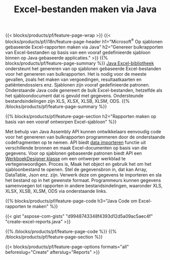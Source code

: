 ﻿---
title: Excel-bestanden maken via Java
url: /nl/java/assembly/
description: Genereer Microsoft Excel-spreadsheets van een sjabloonblad met behulp van Java spreadsheetbibliotheek
---
{{< blocks/products/pf/feature-page-wrap >}}
{{< blocks/products/pf/i18n/feature-page-header h1="Microsoft<sup>&reg;</sup> Op sjablonen gebaseerde Excel-rapporten maken via Java" h2="Genereer bulkrapporten van Excel-bestanden op basis van een vooraf gedefinieerde sjabloon binnen op Java gebaseerde applicaties." >}}
{{% blocks/products/pf/feature-page-summary %}}
[Java Excel-bibliotheek](/cells/java/) ondersteunt het genereren van op sjablonen gebaseerde Excel-bestanden voor het genereren van bulkrapporten. Het is nodig voor de meeste gevallen, zoals het maken van vergoedingen, resultaatkaarten en patiëntendossiers enz. Sjablonen zijn vooraf gedefinieerde patronen. Onderstaande Java code genereert de bulk Excel-bestanden, hetzelfde als het sjabloondocument dat is gevuld met gegevens. Ondersteunde bestandsindelingen zijn XLS, XLSX, XLSB, XLSM, ODS.
{{% /blocks/products/pf/feature-page-summary %}}

{{% blocks/products/pf/feature-page-section h2="Rapporten maken op basis van een vooraf ontworpen Excel-sjabloon" %}}

Met behulp van Java Assembly API kunnen ontwikkelaars eenvoudig code voor het genereren van bulkrapporten programmeren door de onderstaande codefragmenten op te nemen. API biedt [data importeren](https://docs.aspose.com/cells/java/import-and-export-data/) functie uit verschillende bronnen en maak Excel-documenten op basis van die gegevens. Voor op sjablonen gebaseerde patronen biedt API een [WerkboekDesigner klasse](https://apireference.aspose.com/cells/java/com.aspose.cells/WorkbookDesigner) om een ontwerper werkblad te vertegenwoordigen. Proces is, Maak het object en gebruik het om het sjabloonbestand te openen. Stel de gegevensbron in, dat kan Array, DataTable, Json enz. zijn. Verwerk deze om gegevens te importeren en sla het bestand op in het gewenste formaat. Programmeurs kunnen gegevens samenvoegen tot rapporten in andere bestandsindelingen, waaronder XLS, XLSX, XLSB, XLSM, ODS via onderstaande links.



{{% blocks/products/pf/feature-page-code h3="Java Code om Excel-rapporten te maken" %}}

{{< gist "aspose-com-gists" "d9948743348f4393d12d5a09ac5aec4f" "create-excel-reports.java" >}}

{{% /blocks/products/pf/feature-page-code %}}
{{% /blocks/products/pf/feature-page-section %}}

{{< blocks/products/pf/feature-page-options formats="all" beforeslug="Create" afterslug="Reports" >}}